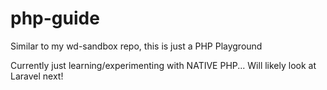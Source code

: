 # php-guide

Similar to my wd-sandbox repo, this is just a PHP Playground

Currently just learning/experimenting with NATIVE PHP...
Will likely look at Laravel next!
